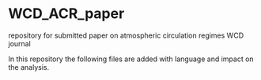 # WCD_ACR_paper
repository for submitted paper on atmospheric circulation regimes WCD journal


In this repository the following files are added with language and impact on the analysis.
